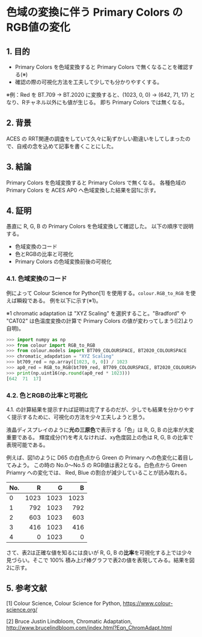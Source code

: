 # 色域の変換に伴う Primary Colors の RGB値の変化

## 1. 目的

* Primary Colors を色域変換すると Primary Colors で無くなることを確認する(※) 
* 確認の際の可視化方法を工夫して少しでも分かりやすくする。

※例：Red を BT.709 → BT.2020 に変換すると、(1023, 0, 0) → (642, 71, 17) となり、Rチャネル以外にも値が生じる。
即ち Primary Colors では無くなる。

## 2. 背景

ACES の RRT関連の調査をしていて久々に恥ずかしい勘違いをしてしまったので、自戒の念を込めて記事を書くことにした。

## 3. 結論

Primary Colors を色域変換すると Primary Colors で無くなる。
各種色域の Primary Colors を ACES AP0 へ色域変換した結果を図1に示す。

## 4. 証明

愚直に R, G, B の Primary Colors を色域変換して確認した。
以下の順序で説明する。

* 色域変換のコード
* 色とRGBの比率と可視化
* Primary Colors の色域変換前後の可視化

### 4.1. 色域変換のコード

例によって Colour Science for Python[1] を使用する。```colour.RGB_to_RGB``` を使えば瞬殺である。
例を以下に示す(※1)。

※1 chromatic adaptation は "XYZ Scaling" を選択すること。"Bradford" や "CAT02" は色温度変換の計算で Primary Colors の値が変わってしまう([2]より自明)。

```python
>>> import numpy as np
>>> from colour import RGB_to_RGB
>>> from colour.models import BT709_COLOURSPACE, BT2020_COLOURSPACE
>>> chromatic_adapdation = "XYZ Scaling"
>>> bt709_red = np.array([1023, 0, 0]) / 1023
>>> ap0_red = RGB_to_RGB(bt709_red, BT709_COLOURSPACE, BT2020_COLOURSPACE, chromatic_adapdation)
>>> print(np.uint16(np.round(ap0_red * 1023)))
[642  71  17]
```

### 4.2. 色とRGBの比率と可視化

4.1. の計算結果を提示すれば証明は完了するのだが、少しでも結果を分かりやすく提示するために、可視化の方法を少々工夫しようと思う。

液晶ディスプレイのように**光の三原色**で表示する「色」は R, G, B の比率が大変重要である。
輝度成分(Y)を考えなければ、xy色度図上の色は R, G, B の比率で表現可能である。

例えば、図1のように D65 の白色点から Green の Primary への色変化に着目してみよう。
この時の No.0～No.5 の RGB値は表2となる。白色点から Green Priamry への変化では、
Red, Blue の割合が減少していることが読み取れる。

|No.|R|G|B|
|:---|---:|---:|---:|
|0|1023| 1023| 1023|
|1| 792| 1023|  792|
|2| 603| 1023|  603|
|3| 416| 1023|  416|
|4|   0| 1023|    0|

さて、表2は正確な値を知るには良いが R, G, B の**比率**を可視化する上では少々見づらい。そこで 100% 積み上げ棒グラフで表2の値を表現してみる。結果を図2に示す。




## 5. 参考文献

[1] Colour Science, Colour Science for Python, https://www.colour-science.org/

[2] Bruce Justin Lindbloom, Chromatic Adaptation, http://www.brucelindbloom.com/index.html?Eqn_ChromAdapt.html

